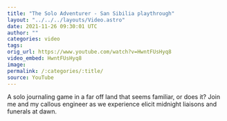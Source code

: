 ```yaml
---
title: "The Solo Adventurer - San Sibilia playthrough"
layout: "../../../layouts/Video.astro"
date: 2021-11-26 09:30:01 UTC
author: ""
categories: video
tags: 
orig_url: https://www.youtube.com/watch?v=HwntFUsHyq8
video_embed: HwntFUsHyq8
image:
permalink: /:categories/:title/
source: YouTube
---
```

A solo journaling game in a far off land that seems familiar, or does it? Join me and my callous engineer as we experience elicit midnight liaisons and funerals at dawn.